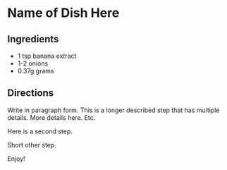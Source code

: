 # Name of Dish Here

## Ingredients
- 1 tsp banana extract
- 1-2 onions
- 0.37g grams


## Directions
Write in paragraph form. This is a longer described step that has multiple details. More details here. Etc.

Here is a second step.

Short other step.

Enjoy!
